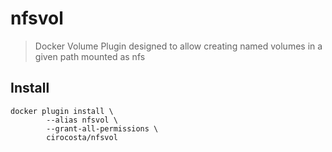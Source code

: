 # nfsvol

> Docker Volume Plugin designed to allow creating named volumes in a given path mounted as nfs

## Install

```
docker plugin install \
        --alias nfsvol \
        --grant-all-permissions \
        cirocosta/nfsvol
```

